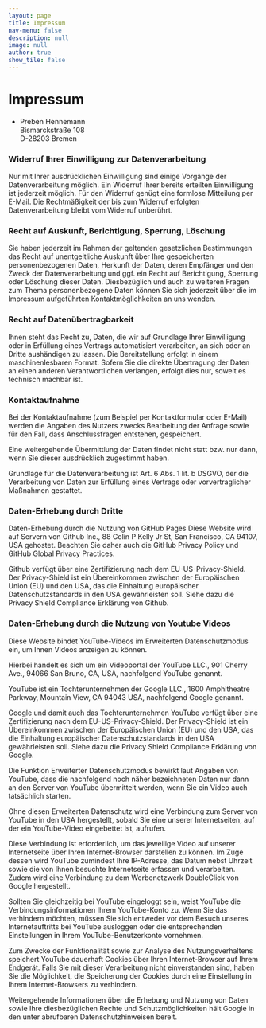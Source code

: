 ```yaml
---
layout: page
title: Impressum
nav-menu: false
description: null
image: null
author: true
show_tile: false
---
```

<div id="main" class="alt">
  <div class="inner">

<h1>Impressum</h1>
<ul>
<li>Preben Hennemann <br>
Bismarckstraße 108 <br>
D-28203 Bremen</li>
</ul>

<h3>Widerruf Ihrer Einwilligung zur Datenverarbeitung</h3>
Nur mit Ihrer ausdrücklichen Einwilligung sind einige Vorgänge der Datenverarbeitung möglich. Ein Widerruf Ihrer bereits erteilten Einwilligung ist jederzeit möglich. Für den Widerruf genügt eine formlose Mitteilung per E-Mail. Die Rechtmäßigkeit der bis zum Widerruf erfolgten Datenverarbeitung bleibt vom Widerruf unberührt.

<h3>Recht auf Auskunft, Berichtigung, Sperrung, Löschung</h3>
Sie haben jederzeit im Rahmen der geltenden gesetzlichen Bestimmungen das Recht auf unentgeltliche Auskunft über Ihre gespeicherten personenbezogenen Daten, Herkunft der Daten, deren Empfänger und den Zweck der Datenverarbeitung und ggf. ein Recht auf Berichtigung, Sperrung oder Löschung dieser Daten. Diesbezüglich und auch zu weiteren Fragen zum Thema personenbezogene Daten können Sie sich jederzeit über die im Impressum aufgeführten Kontaktmöglichkeiten an uns wenden.

<h3>Recht auf Datenübertragbarkeit</h3>
Ihnen steht das Recht zu, Daten, die wir auf Grundlage Ihrer Einwilligung oder in Erfüllung eines Vertrags automatisiert verarbeiten, an sich oder an Dritte aushändigen zu lassen. Die Bereitstellung erfolgt in einem maschinenlesbaren Format. Sofern Sie die direkte Übertragung der Daten an einen anderen Verantwortlichen verlangen, erfolgt dies nur, soweit es technisch machbar ist.

<h3>Kontaktaufnahme</h3>
Bei der Kontaktaufnahme (zum Beispiel per Kontaktformular oder E-Mail) werden die Angaben des Nutzers zwecks Bearbeitung der Anfrage sowie für den Fall, dass Anschlussfragen entstehen, gespeichert.

Eine weitergehende Übermittlung der Daten findet nicht statt bzw. nur dann, wenn Sie dieser ausdrücklich zugestimmt haben.

Grundlage für die Datenverarbeitung ist Art. 6 Abs. 1 lit. b DSGVO, der die Verarbeitung von Daten zur Erfüllung eines Vertrags oder vorvertraglicher Maßnahmen gestattet.

<h3>Daten-Erhebung durch Dritte</h3>
Daten-Erhebung durch die Nutzung von GitHub Pages
Diese Website wird auf Servern von Github Inc., 88 Colin P Kelly Jr St, San Francisco, CA 94107, USA gehostet. Beachten Sie daher auch die GitHub Privacy Policy und GitHub Global Privacy Practices.

Github verfügt über eine Zertifizierung nach dem EU-US-Privacy-Shield. Der Privacy-Shield ist ein Übereinkommen zwischen der Europäischen Union (EU) und den USA, das die Einhaltung europäischer Datenschutzstandards in den USA gewährleisten soll. Siehe dazu die Privacy Shield Compliance Erklärung von Github.

<h3>Daten-Erhebung durch die Nutzung von Youtube Videos</h3>
Diese Website bindet YouTube-Videos im Erweiterten Datenschutzmodus ein, um Ihnen Videos anzeigen zu können.

Hierbei handelt es sich um ein Videoportal der YouTube LLC., 901 Cherry Ave., 94066 San Bruno, CA, USA, nachfolgend YouTube genannt.

YouTube ist ein Tochterunternehmen der Google LLC., 1600 Amphitheatre Parkway, Mountain View, CA 94043 USA, nachfolgend Google genannt.

Google und damit auch das Tochterunternehmen YouTube verfügt über eine Zertifizierung nach dem EU-US-Privacy-Shield. Der Privacy-Shield ist ein Übereinkommen zwischen der Europäischen Union (EU) und den USA, das die Einhaltung europäischer Datenschutzstandards in den USA gewährleisten soll. Siehe dazu die Privacy Shield Compliance Erklärung von Google.

Die Funktion Erweiterter Datenschutzmodus bewirkt laut Angaben von YouTube, dass die nachfolgend noch näher bezeichneten Daten nur dann an den Server von YouTube übermittelt werden, wenn Sie ein Video auch tatsächlich starten.

Ohne diesen Erweiterten Datenschutz wird eine Verbindung zum Server von YouTube in den USA hergestellt, sobald Sie eine unserer Internetseiten, auf der ein YouTube-Video eingebettet ist, aufrufen.

Diese Verbindung ist erforderlich, um das jeweilige Video auf unserer Internetseite über Ihren Internet-Browser darstellen zu können. Im Zuge dessen wird YouTube zumindest Ihre IP-Adresse, das Datum nebst Uhrzeit sowie die von Ihnen besuchte Internetseite erfassen und verarbeiten. Zudem wird eine Verbindung zu dem Werbenetzwerk DoubleClick von Google hergestellt.

Sollten Sie gleichzeitig bei YouTube eingeloggt sein, weist YouTube die Verbindungsinformationen Ihrem YouTube-Konto zu. Wenn Sie das verhindern möchten, müssen Sie sich entweder vor dem Besuch unseres Internetauftritts bei YouTube ausloggen oder die entsprechenden Einstellungen in Ihrem YouTube-Benutzerkonto vornehmen.

Zum Zwecke der Funktionalität sowie zur Analyse des Nutzungsverhaltens speichert YouTube dauerhaft Cookies über Ihren Internet-Browser auf Ihrem Endgerät. Falls Sie mit dieser Verarbeitung nicht einverstanden sind, haben Sie die Möglichkeit, die Speicherung der Cookies durch eine Einstellung in Ihrem Internet-Browsers zu verhindern.

Weitergehende Informationen über die Erhebung und Nutzung von Daten sowie Ihre diesbezüglichen Rechte und Schutzmöglichkeiten hält Google in den unter abrufbaren Datenschutzhinweisen bereit.

  </div>
</div>
